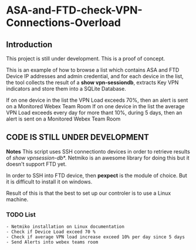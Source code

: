 # ASA-and-FTD-check-VPN-Connections-Overload

## Introduction

This project is still under development. This is a proof of concept.

This is an example of how to browse a list which contains ASA and FTD Device IP addresses and admin credential, and for each device in the list, the tool collects the result of a **show vpn-sessiondb**, extracts Key VPN indicators and store them into a SQLite Database.

If on one device in the list the VPN Load exceeds 70%, then an alert is sent on a Monitored Webex Team Room
If on one device in the list the average VPN Load exceeds every day for more thant 10%, during 5 days, then an alert is sent on a Monitored Webex Team Room

## CODE IS STILL UNDER DEVELOPMENT

**Notes** This script uses SSH connectionto devices in order to retrieve results of *show vpnsession-db**. Netmiko is an awesome library for doing this but it doesn't support FTD yet.
	
In order to SSH into FTD device, then **pexpect** is the module of choice. But it is difficult to install it on windows.
	
Result of this is that the best to set up our controler is to use a Linux machine.  
	

### TODO List

	- Netmiko installation on Linux documentation
	- Check if Device Load exceed 70 %
	- Check if average VPN load increase exceed 10% per day since 5 days
	- Send Alerts into webex teams room
